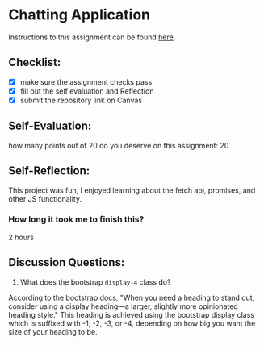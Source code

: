 Chatting Application
=====================
Instructions to this assignment can be found [here](https://it3049c.github.io/coursework/labs/chatting-app).

## Checklist:
- [x] make sure the assignment checks pass
- [x] fill out the self evaluation and Reflection
- [x] submit the repository link on Canvas

## Self-Evaluation:

how many points out of 20 do you deserve on this assignment: 20

## Self-Reflection:
This project was fun, I enjoyed learning about the fetch api, promises, and other JS functionality.

### How long it took me to finish this?
2 hours


## Discussion Questions:
1. What does the bootstrap `display-4` class do?

According to the bootstrap docs, "When you need a heading to stand out, consider using a display heading—a larger, slightly more opinionated heading style." This heading is achieved using the bootstrap display class which is suffixed with -1, -2, -3, or -4, depending on how big you want the size of your heading to be.
